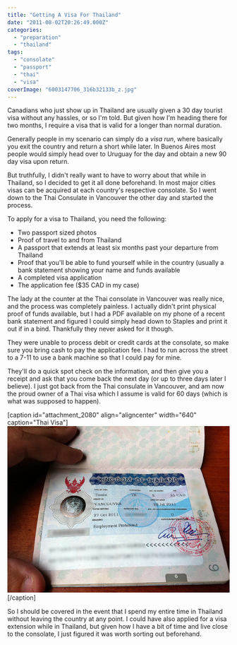 ```yaml
---
title: "Getting A Visa For Thailand"
date: "2011-08-02T20:26:49.000Z"
categories: 
  - "preparation"
  - "thailand"
tags: 
  - "consolate"
  - "passport"
  - "thai"
  - "visa"
coverImage: "6003147706_316b32133b_z.jpg"
---
```


Canadians who just show up in Thailand are usually given a 30 day tourist visa without any hassles, or so I'm told. But given how I'm heading there for two months, I require a visa that is valid for a longer than normal duration.

Generally people in my scenario can simply do a _visa run_, where basically you exit the country and return a short while later. In Buenos Aires most people would simply head over to Uruguay for the day and obtain a new 90 day visa upon return.

But truthfully, I didn't really want to have to worry about that while in Thailand, so I decided to get it all done beforehand. In most major cities visas can be acquired at each country's respective consolate. So I went down to the Thai Consulate in Vancouver the other day and started the process.

To apply for a visa to Thailand, you need the following:

- Two passport sized photos
- Proof of travel to and from Thailand
- A passport that extends at least six months past your departure from Thailand
- Proof that you'll be able to fund yourself while in the country (usually a bank statement showing your name and funds available
- A completed visa application
- The application fee ($35 CAD in my case)

The lady at the counter at the Thai consolate in Vancouver was really nice, and the process was completely painless. I actually didn't print physical proof of funds available, but I had a PDF available on my phone of a recent bank statement and figured I could simply head down to Staples and print it out if in a bind. Thankfully they never asked for it though.

They were unable to process debit or credit cards at the consolate, so make sure you bring cash to pay the application fee. I had to run across the street to a 7-11 to use a bank machine so that I could pay for mine.

They'll do a quick spot check on the information, and then give you a receipt and ask that you come back the next day (or up to three days later I believe). I just got back from the Thai consulate in Vancouver, and am now the proud owner of a Thai visa which I assume is valid for 60 days (which is what was supposed to happen).

\[caption id="attachment\_2080" align="aligncenter" width="640" caption="Thai Visa"\][![](images/6003147706_316b32133b_z.jpg "Thai Visa")](http://www.migratorynerd.com/wordpress/wp-content/uploads/2011/08/6003147706_316b32133b_z.jpg)\[/caption\]

So I should be covered in the event that I spend my entire time in Thailand without leaving the country at any point. I could have also applied for a visa extension while in Thailand, but given how I have a bit of time and live close to the consolate, I just figured it was worth sorting out beforehand.
